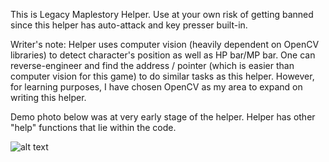 This is Legacy Maplestory Helper. Use at your own risk of getting banned since this helper has auto-attack and key presser built-in.

Writer's note: Helper uses computer vision (heavily dependent on OpenCV libraries) to detect character's position as well as HP bar/MP bar. One can reverse-engineer and find the address / pointer (which is easier than computer vision for this game) to do similar tasks as this helper. However, for learning purposes, I have chosen OpenCV as my area to expand on writing this helper.

Demo photo below was at very early stage of the helper. Helper has other "help" functions that lie within the code.

![alt text](https://github.com/skylert7/Legacy_MapleStory_Helper/blob/master/Demo.JPG)

